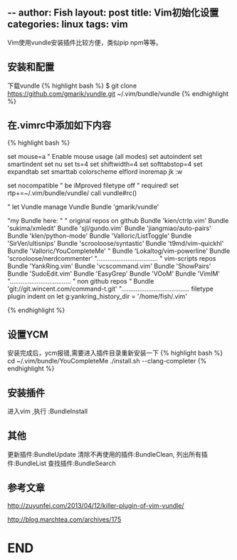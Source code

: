 --
author: Fish
layout: post
title: Vim初始化设置 
categories: linux 
tags: vim 
---
Vim使用vundle安装插件比较方便，类似pip npm等等。

## 安装和配置
下载vundle
{% highlight bash %}
$ git clone https://github.com/gmarik/vundle.git ~/.vim/bundle/vundle
{% endhighlight %}

<!--more-->
## 在.vimrc中添加如下内容
{% highlight  bash %}

set mouse=a		" Enable mouse usage (all modes)
set autoindent
set smartindent
set nu
set ts=4
set shiftwidth=4
set softtabstop=4
set expandtab
set smarttab
colorscheme elflord
inoremap jk <ESC>:w

set nocompatible                " be iMproved
filetype off                    " required!
set rtp+=~/.vim/bundle/vundle/
call vundle#rc()

" let Vundle manage Vundle
Bundle 'gmarik/vundle'

"my Bundle here:
"
" original repos on github
Bundle 'kien/ctrlp.vim'
Bundle 'sukima/xmledit'
Bundle 'sjl/gundo.vim'
Bundle 'jiangmiao/auto-pairs'
Bundle 'klen/python-mode'
Bundle 'Valloric/ListToggle'
Bundle 'SirVer/ultisnips'
Bundle 'scrooloose/syntastic'
Bundle 't9md/vim-quickhl'
Bundle 'Valloric/YouCompleteMe'
" Bundle 'Lokaltog/vim-powerline'
Bundle 'scrooloose/nerdcommenter'
"..................................
" vim-scripts repos
Bundle 'YankRing.vim'
Bundle 'vcscommand.vim'
Bundle 'ShowPairs'
Bundle 'SudoEdit.vim'
Bundle 'EasyGrep'
Bundle 'VOoM'
Bundle 'VimIM'
"..................................
" non github repos
" Bundle 'git://git.wincent.com/command-t.git'
"......................................
filetype plugin indent on
let g:yankring_history_dir = '/home/fish/.vim'

{% endhighlight %}

## 设置YCM
安装完成后，ycm报错,需要进入插件目录重新安装一下
{% highlight bash %}
cd ~/.vim/bundle/YouCompleteMe
./install.sh --clang-completer
{% endhighlight %}

## 安装插件

进入vim ,执行 :BundleInstall

## 其他

更新插件:BundleUpdate
清除不再使用的插件:BundleClean,
列出所有插件:BundleList
查找插件:BundleSearch


## 参考文章
http://zuyunfei.com/2013/04/12/killer-plugin-of-vim-vundle/

http://blog.marchtea.com/archives/175
# END
